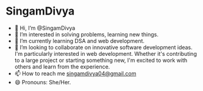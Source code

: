 # SingamDivya
- 👋 Hi, I’m @SingamDivya
- 👀 I’m interested in solving problems, learning new things.
- 🌱 I’m currently learning DSA and web development.
- 💞️ I’m looking to collaborate on innovative software development ideas. I'm particularly interested in web development. Whether it's contributing to a large project or starting something new, I'm excited to work with others and learn from the experience.
- 📫 How to reach me singamdivya04@gmail.com 
- 😄 Pronouns: She/Her.
